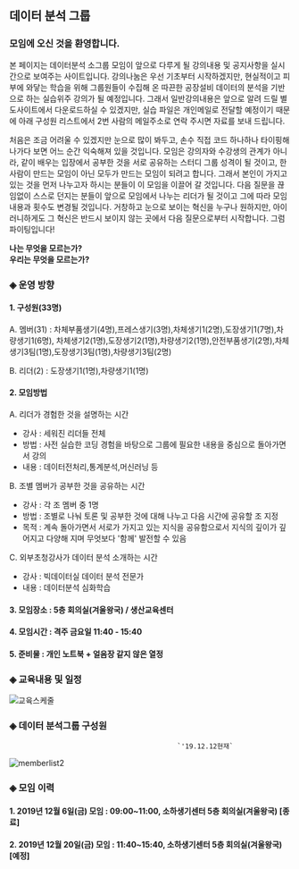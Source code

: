 ## 데이터 분석 그룹 

### 모임에 오신 것을 환영합니다.

본 페이지는 데이터분석 소그룹 모임이 앞으로 다루게
될 강의내용 및 공지사항을 실시간으로 보여주는 사이트입니다. 강의나눔은
우선 기초부터 시작하겠지만, 현실적이고 피부에 와닿는 학습을 위해
그룹원들이 수집해 온 따끈한 공장설비 데이터의 분석을 기반으로 하는 
실습위주 강의가 될 예정입니다. 그래서 일반강의내용은 앞으로 알려 드릴 별도사이트에서 다운로드하실 수
있겠지만, 실습 파일은 개인메일로 전달할 예정이기 때문에 아래 구성원 리스트에서 2번 사람의 메일주소로
연락 주시면 자료를 보내 드립니다.

처음은 조금 어려울 수 있겠지만 눈으로 많이 봐두고,
손수 직접 코드 하나하나 타이핑해 나가다 보면 어느 순간
익숙해져 있을 것입니다. 모임은 강의자와 수강생의 관계가
아니라, 같이 배우는 입장에서 공부한 것을 서로 공유하는 스터디 그룹 성격이
될 것이고, 한 사람이 만드는 모임이 아닌 모두가 만드는 모임이 되려고 합니다.
그래서 본인이 가지고 있는 것을 먼저 나누고자 하시는 분들이 이 모임을 이끌어 
갈 것입니다. 다음 질문을 끊임없이 스스로 던지는 분들이 앞으로 모임에서
나누는 리더가 될 것이고 그에 따라 모임 내용과 횟수도 변경될 것입니다.
거창하고 눈으로 보이는 혁신을 누구나 원하지만, 아이러니하게도 그 혁신은 반드시
보이지 않는 곳에서 다음 질문으로부터 시작합니다. 그럼 파이팅입니다!    

**나는 무엇을 모르는가?<br>
우리는 무엇을 모르는가?**


### ◈ 운영 방향
#### 1. 구성원(33명)

A. 멤버(31) : 차체부품생기(4명),프레스생기(3명),차체생기1(2명),도장생기1(7명),차량생기1(6명),
   차체생기2(1명),도장생기2(1명),차량생기2(1명),안전부품생기(2명),차체생기3팀(1명),도장생기3팀(1명),차량생기3팀(2명)              

B. 리더(2) : 도장생기1(1명),차량생기1(1명)

#### 2. 모임방법

A. 리더가 경험한 것을 설명하는 시간
 - 강사 : 세워진 리더들 전체
 - 방법 : 사전 실습한 코딩 경험을 바탕으로
          그룹에 필요한 내용을 중심으로 돌아가면서 강의
 - 내용 : 데이터전처리,통계분석,머신러닝 등

B. 조별 멤버가 공부한 것을 공유하는 시간
  - 강사 : 각 조 멤버 중 1명
  - 방법 : 조별로 나눠 토론 및 공부한 것에 대해
           나누고 다음 시간에 공유할 조 지정
  - 목적 : 계속 돌아가면서 서로가 가지고 있는 지식을
          공유함으로서 지식의 깊이가 깊어지고 다양해
          지며 무엇보다 '함께' 발전할 수 있음

C. 외부초청강사가 데이터 분석 소개하는 시간
 - 강사 : 빅데이터실 데이터 분석 전문가
 - 내용 : 데이터분석 심화학습
 
#### 3. 모임장소 : 5층 회의실(겨울왕국) / 생산교육센터
#### 4. 모임시간 : 격주 금요일 11:40 - 15:40
#### 5. 준비물 : 개인 노트북 + 얼음장 같지 않은 열정

### ◈ 교육내용 및 일정

![교육스케줄](https://user-images.githubusercontent.com/50024239/70683168-8fdd7d00-1ce4-11ea-9bc0-d31338c55911.png)

### ◈ 데이터 분석그룹 구성원

                                              `'19.12.12현재`

![memberlist2](https://user-images.githubusercontent.com/50024239/70689461-b3f68980-1cf7-11ea-9cd0-425b90460989.png)


### ◈ 모임 이력

#### 1. 2019년 12월  6일(금) 모임 : 09:00~11:00, 소하생기센터 5층 회의실(겨울왕국) [종료]
#### 2. 2019년 12월 20일(금) 모임 : 11:40~15:40, 소하생기센터 5층 회의실(겨울왕국) [예정]
